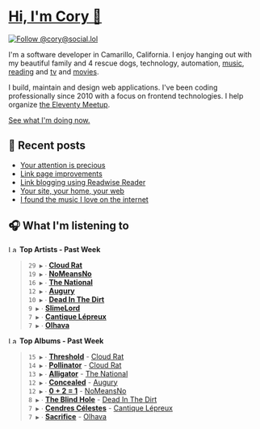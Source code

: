 # [Hi, I'm Cory 👋](https://coryd.dev)

[![Follow @cory@social.lol](https://img.shields.io/mastodon/follow/109606224363698309?domain=https%3A%2F%2Fsocial.lol&style=for-the-badge&logo=Mastodon&logoColor=white&labelColor=6364FF)](https://social.lol/@cory)

I'm a software developer in Camarillo, California. I enjoy hanging out with my beautiful family and 4 rescue dogs, technology, automation, [music](https://last.fm/user/coryd_), [reading](https://app.thestorygraph.com/profile/coryd) and [tv](https://trakt.tv/users/cdransf) and [movies](https://trakt.tv/users/cdransf).

I build, maintain and design web applications. I've been coding professionally since 2010 with a focus on frontend technologies. I help organize [the Eleventy Meetup](https://11tymeetup.dev/).

[See what I'm doing now.](https://coryd.dev/now)

## 📝 Recent posts

<!-- BLOGPOSTS:START -->
- [Your attention is precious](https://coryd.dev/posts/2024/your-attention-is-precious/)
- [Link page improvements](https://coryd.dev/posts/2024/link-page-improvements/)
- [Link blogging using Readwise Reader](https://coryd.dev/posts/2024/link-blogging-using-readwise/)
- [Your site, your home, your web](https://coryd.dev/posts/2024/your-site-your-home-your-web/)
- [I found the music I love on the internet](https://coryd.dev/posts/2024/i-found-the-music-i-love-on-the-internet/)
<!-- BLOGPOSTS:END -->

## 🎧 What I'm listening to

<!--START_LASTFM_ARTISTS:{"period": "7day", "rows": 8}-->
<a href="https://last.fm" target="_blank"><img src="https://user-images.githubusercontent.com/17434202/215290617-e793598d-d7c9-428f-9975-156db1ba89cc.svg" alt="Last.fm Logo" width="18" height="13"/></a> **Top Artists - Past Week**

> `29 ▶️` ∙ **[Cloud Rat](https://www.last.fm/music/Cloud+Rat)**<br/>
> `19 ▶️` ∙ **[NoMeansNo](https://www.last.fm/music/NoMeansNo)**<br/>
> `16 ▶️` ∙ **[The National](https://www.last.fm/music/The+National)**<br/>
> `12 ▶️` ∙ **[Augury](https://www.last.fm/music/Augury)**<br/>
> `10 ▶️` ∙ **[Dead In The Dirt](https://www.last.fm/music/Dead+In+The+Dirt)**<br/>
> `9 ▶️` ∙ **[SlimeLord](https://www.last.fm/music/SlimeLord)**<br/>
> `7 ▶️` ∙ **[Cantique Lépreux](https://www.last.fm/music/Cantique+L%C3%A9preux)**<br/>
> `7 ▶️` ∙ **[Olhava](https://www.last.fm/music/Olhava)**<br/>
<!--END_LASTFM_ARTISTS-->

<!--START_LASTFM_ALBUMS:{"period": "7day", "rows": 8}-->
<a href="https://last.fm" target="_blank"><img src="https://user-images.githubusercontent.com/17434202/215290617-e793598d-d7c9-428f-9975-156db1ba89cc.svg" alt="Last.fm Logo" width="18" height="13"/></a> **Top Albums - Past Week**

> `15 ▶️` ∙ **[Threshold](https://www.last.fm/music/Cloud+Rat/Threshold)** - [Cloud Rat](https://www.last.fm/music/Cloud+Rat)<br/>
> `14 ▶️` ∙ **[Pollinator](https://www.last.fm/music/Cloud+Rat/Pollinator)** - [Cloud Rat](https://www.last.fm/music/Cloud+Rat)<br/>
> `13 ▶️` ∙ **[Alligator](https://www.last.fm/music/The+National/Alligator)** - [The National](https://www.last.fm/music/The+National)<br/>
> `12 ▶️` ∙ **[Concealed](https://www.last.fm/music/Augury/Concealed)** - [Augury](https://www.last.fm/music/Augury)<br/>
> `12 ▶️` ∙ **[0 + 2 = 1](https://www.last.fm/music/NoMeansNo/0+%252B+2+=+1)** - [NoMeansNo](https://www.last.fm/music/NoMeansNo)<br/>
> `8 ▶️` ∙ **[The Blind Hole](https://www.last.fm/music/Dead+In+The+Dirt/The+Blind+Hole)** - [Dead In The Dirt](https://www.last.fm/music/Dead+In+The+Dirt)<br/>
> `7 ▶️` ∙ **[Cendres Célestes](https://www.last.fm/music/Cantique+L%C3%A9preux/Cendres+C%C3%A9lestes)** - [Cantique Lépreux](https://www.last.fm/music/Cantique+L%C3%A9preux)<br/>
> `7 ▶️` ∙ **[Sacrifice](https://www.last.fm/music/Olhava/Sacrifice)** - [Olhava](https://www.last.fm/music/Olhava)<br/>
<!--END_LASTFM_ALBUMS-->
